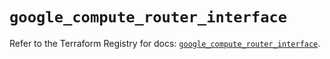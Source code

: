 # `google_compute_router_interface`

Refer to the Terraform Registry for docs: [`google_compute_router_interface`](https://registry.terraform.io/providers/hashicorp/google/5.38.0/docs/resources/compute_router_interface).

